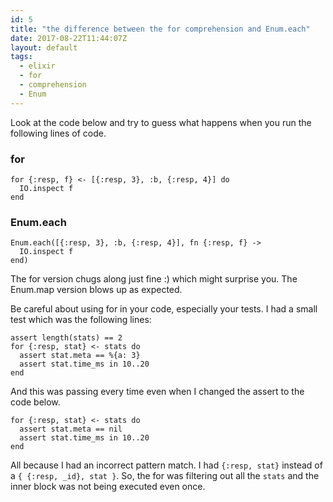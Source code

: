 ```yaml
---
id: 5
title: "the difference between the for comprehension and Enum.each"
date: 2017-08-22T11:44:07Z
layout: default
tags:
  - elixir
  - for
  - comprehension
  - Enum
---
```


Look at the code below and try to guess what happens when you run the following lines of code.

### for

```
for {:resp, f} <- [{:resp, 3}, :b, {:resp, 4}] do
  IO.inspect f
end
```

### Enum.each

```
Enum.each([{:resp, 3}, :b, {:resp, 4}], fn {:resp, f} ->
  IO.inspect f
end)
```

The for version chugs along just fine :) which might surprise you. The Enum.map version blows up as expected.

Be careful about using for in your code, especially your tests. I had a small test which was the following lines:


```
assert length(stats) == 2
for {:resp, stat} <- stats do
  assert stat.meta == %{a: 3}
  assert stat.time_ms in 10..20
end
```

And this was passing every time even when I changed the assert to the code below.

```
for {:resp, stat} <- stats do
  assert stat.meta == nil
  assert stat.time_ms in 10..20
end
```

All because I had an incorrect pattern match. I had `{:resp, stat}` instead of a `{ {:resp, _id}, stat }`.
So, the for was filtering out all the `stats` and the inner block was not being executed even once.
